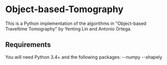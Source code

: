 # Object-based-Tomography
This is a Python implementation of the algorithms in "Object-based Traveltime Tomography" by Yenting Lin and Antonio Ortega. 

## Requirements
You will need Python 3.4+ and the following packages:
--numpy
--shapely
